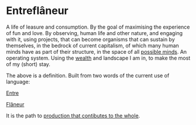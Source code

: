 # Entreflâneur
A life of leasure and consumption. By the goal of maximising the experience of fun and love. By observing, human life and other nature, and engaging with it, using projects, that can become organisms that can sustain by themselves, in the bedrock of current capitalism, of which many human minds have as part of their structure, in the space of all [possible minds](https://www.edge.org/conversation/murray_shanahan-the-space-of-possible-minds). An operating system. Using the [wealth](https://inequality.org/facts/global-inequality/) and landscape I am in, to make the most of my (short) stay.

The above is a definition. Built from two words of the current use of language:

[Entre](https://www.dictionary.com/browse/entre-)

[Flâneur](https://en.wikipedia.org/wiki/Fl%C3%A2neur)

It is the path to [production that contibutes to the whole](/simplerules).